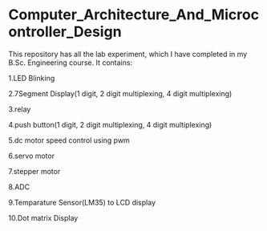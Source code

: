 # Computer_Architecture_And_Microcontroller_Design
This repository has all the lab experiment, which I have completed in my B.Sc. Engineering course.
It contains:

1.LED Blinking

2.7Segment Display(1 digit, 2 digit multiplexing, 4 digit multiplexing)

3.relay

4.push button(1 digit, 2 digit multiplexing, 4 digit multiplexing)

5.dc motor speed control using pwm

6.servo motor

7.stepper motor

8.ADC

9.Temparature Sensor(LM35) to LCD display

10.Dot matrix Display
